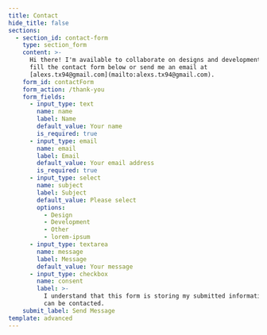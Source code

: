 ```yaml
---
title: Contact
hide_title: false
sections:
  - section_id: contact-form
    type: section_form
    content: >-
      Hi there! I'm available to collaborate on designs and development. Please
      fill the contact form below or send me an email at
      [alexs.tx94@gmail.com](mailto:alexs.tx94@gmail.com).
    form_id: contactForm
    form_action: /thank-you
    form_fields:
      - input_type: text
        name: name
        label: Name
        default_value: Your name
        is_required: true
      - input_type: email
        name: email
        label: Email
        default_value: Your email address
        is_required: true
      - input_type: select
        name: subject
        label: Subject
        default_value: Please select
        options:
          - Design
          - Development
          - Other
          - lorem-ipsum
      - input_type: textarea
        name: message
        label: Message
        default_value: Your message
      - input_type: checkbox
        name: consent
        label: >-
          I understand that this form is storing my submitted information so I
          can be contacted.
    submit_label: Send Message
template: advanced
---
```


